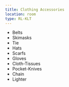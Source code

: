 ```yaml
---
title: Clothing Accessories
location: room
type: RL-KLT
---
```

- Belts
- Skimasks
- Tie
- Hats
- Scarfs
- Gloves
- Cloth-Tissues
- Pocket-Knives
- Chain
- Lighter